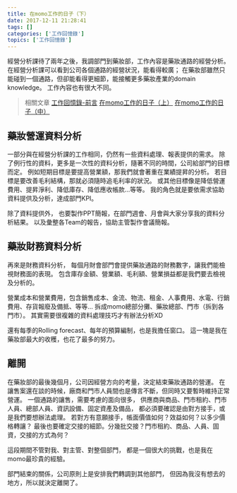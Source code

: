 ```yaml
---
title: 在momo工作的日子（下）
date: 2017-12-11 21:28:41
tags: []
categories: ['工作回憶錄']
topics: ['工作回憶錄']
---
```




經營分析課待了兩年之後，我調部門到藥妝部，工作內容是藥妝通路的經營分析。
在經營分析課可以看到公司各個通路的經營狀況，能看得較廣；
在藥妝部雖然只能碰到一個通路，但卻能看得更細節，能接觸更多藥妝產業的domain knowledge。
工作內容也有很大不同。

<!--more-->

>相關文章
>[工作回憶錄-前言](/work-history/)
>[在momo工作的日子（上）](/work-at-momo-1/)
>[在momo工作的日子（中）](/work-at-momo-2/)


## 藥妝營運資料分析
一部分與在經營分析課的工作相同，仍然有一些資料處理、報表提供的需求。
除了例行性的資料，更多是一次性的資料分析，隨著不同的時間，公司給部門的目標而定。
例如短期目標是要提高營業額，那我們就會著重在業績提昇的分析。
若目標是要改善毛利結構，那就必須隨時追毛利率的狀況。
或其他目標像是降低營運費用、提昇淨利、降低庫存、降低應收帳款...等等。
我的角色就是要依需求協助資料提供及分析，達成部門KPI。

除了資料提供外，
也要製作PPT簡報，在部門週會、月會與大家分享我的資料分析結果。
以及彙整各Team的報告，協助主管製作會議簡報。


## 藥妝財務資料分析
再來是財務資料分析，
每個月財會部門會提供藥妝通路的財務數字，讓我們能檢視財務面的表現。
包含庫存金額、營業額、毛利額、營業損益都是我們要去檢視及分析的。

營業成本和營業費用，包含銷售成本、金流、物流、租金、人事費用、水電、行銷費用、存貨報廢及備抵、等等...
拆成momo總部分攤、藥妝總部、門市（拆到各門市）。
其實需要很複雜的資料處理技巧才有辦法分析XD

還有每季的Rolling forecast、每年的預算編制，也是我擔任窗口。
這一塊是我在藥妝部最大的收穫，也花了最多的努力。


## 離開
在藥妝部的最後幾個月，公司因經營方向的考量，決定結束藥妝通路的營運。
在讓售案還在談的時候，廠商和門市人員間也是傳言不斷，但同時又要暫時維持正常營運。
一個通路的讓售，需要考慮的面向很多，
供應商與商品、門市租約、門市人員、總部人員、資訊設備、固定資產及備品，
都必須要確認是由對方接手，或是我們要想辦法處理。
若對方有意願接手，帳面價值如何？效益如何？以多少價格轉讓？
最後也要確定交接的細節。分幾批交接？門市租約、商品、人員、固資，交接的方式為何？

這段期間不管對我、對主管、對整個部門，
都是一個很大的挑戰，也是我在momo最珍貴的經驗。

部門結束的關係，公司原則上是安排我們轉調到其他部門，
但因為我沒有想去的地方，所以就決定離開了。

